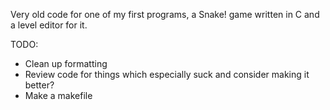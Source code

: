 Very old code for one of my first programs, a Snake! game written in C and a level editor for it.


TODO:

* Clean up formatting
* Review code for things which especially suck and consider making it better?
* Make a makefile

